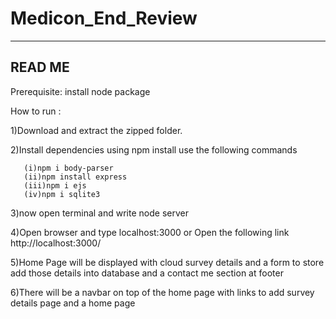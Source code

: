# Medicon_End_Review


--------------------------------------------------------
  READ ME
--------------------------------------------------------

Prerequisite: install node package

How to run : 

1)Download and extract the zipped folder.

2)Install dependencies using npm install use the following commands 

       (i)npm i body-parser  
       (ii)npm install express  
       (iii)npm i ejs  
       (iv)npm i sqlite3

3)now open terminal and write node server

4)Open browser and type localhost:3000
     or
  Open the following link
  http://localhost:3000/

5)Home Page will be displayed with cloud survey details and a form to store add those details into database and a contact me section at footer

6)There will be a navbar on top of the home page with links to add survey details page and a home page



